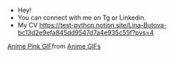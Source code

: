 - Hey!
- You can connect with me on Tg or Linkedin.
- My CV https://test-python.notion.site/Lina-Butova-bc13d2e9efa845dd9547d7a4e935c55f?pvs=4
<div class="tenor-gif-embed" data-postid="18229923" data-share-method="host" data-aspect-ratio="1.78771" data-width="100%"><a href="https://tenor.com/view/anime-pink-pink-anime-anime-pink-gif-18229923">Anime Pink GIF</a>from <a href="https://tenor.com/search/anime-gifs">Anime GIFs</a></div> <script type="text/javascript" async src="https://tenor.com/embed.js"></script>
